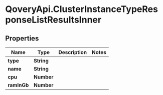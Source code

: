 # QoveryApi.ClusterInstanceTypeResponseListResultsInner

## Properties

Name | Type | Description | Notes
------------ | ------------- | ------------- | -------------
**type** | **String** |  | 
**name** | **String** |  | 
**cpu** | **Number** |  | 
**ramInGb** | **Number** |  | 


